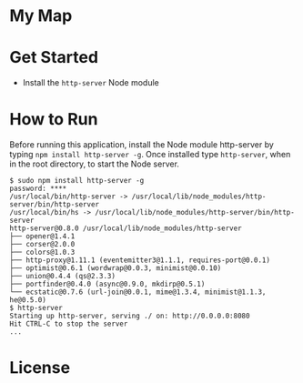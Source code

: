 My Map
======

Get Started
===========
- Install the `http-server` Node module

How to Run
==========
Before running this application, install the Node module http-server by typing `npm install http-server -g`. Once installed type `http-server`, when in the root directory, to start the Node server.
```
$ sudo npm install http-server -g
password: ****
/usr/local/bin/http-server -> /usr/local/lib/node_modules/http-server/bin/http-server
/usr/local/bin/hs -> /usr/local/lib/node_modules/http-server/bin/http-server
http-server@0.8.0 /usr/local/lib/node_modules/http-server
├── opener@1.4.1
├── corser@2.0.0
├── colors@1.0.3
├── http-proxy@1.11.1 (eventemitter3@1.1.1, requires-port@0.0.1)
├── optimist@0.6.1 (wordwrap@0.0.3, minimist@0.0.10)
├── union@0.4.4 (qs@2.3.3)
├── portfinder@0.4.0 (async@0.9.0, mkdirp@0.5.1)
└── ecstatic@0.7.6 (url-join@0.0.1, mime@1.3.4, minimist@1.1.3, he@0.5.0)
$ http-server
Starting up http-server, serving ./ on: http://0.0.0.0:8080
Hit CTRL-C to stop the server
...
```

License
=======
